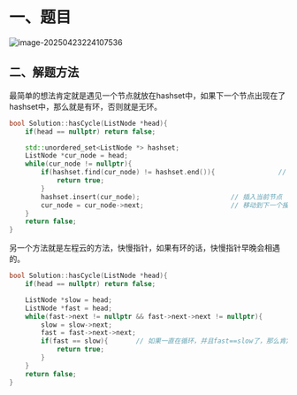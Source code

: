 # 一、题目

![image-20250423224107536](Image/image-20250423224107536.png)

## 二、解题方法

最简单的想法肯定就是遇见一个节点就放在hashset中，如果下一个节点出现在了hashset中，那么就是有环，否则就是无环。

```Cpp
bool Solution::hasCycle(ListNode *head){
    if(head == nullptr) return false;

    std::unordered_set<ListNode *> hashset;
    ListNode *cur_node = head;
    while(cur_node != nullptr){
        if(hashset.find(cur_node) != hashset.end()){                // 如果找到了当前的节点
            return true;
        }
        hashset.insert(cur_node);                       // 插入当前节点
        cur_node = cur_node->next;                      // 移动到下一个接待你
    }
    return false;
}
```

另一个方法就是左程云的方法，快慢指针，如果有环的话，快慢指针早晚会相遇的。

```Cpp
bool Solution::hasCycle(ListNode *head){
    if(head == nullptr) return false;

    ListNode *slow = head;
    ListNode *fast = head;
    while(fast->next != nullptr && fast->next->next != nullptr){            // 如果遇到了空节点，肯定是无环的
        slow = slow->next;
        fast = fast->next->next;
        if(fast == slow){       // 如果一直在循环，并且fast==slow了，那么肯定有环
            return true;
        }
    }
    return false;
}
```


